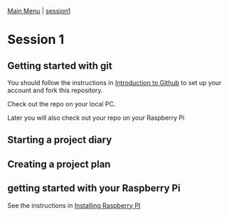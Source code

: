 [Main Menu](../../sessions/README.md) | [session1](../session1/) 

# Session 1 

## Getting started with git

You should follow the instructions in [Introduction to Github](../../../main/introductionToGitHub.md) to set up your account and fork this repository. 

Check out the repo on your local PC.

Later you will also check out your repo on your Raspberry Pi

## Starting a project diary

## Creating a project plan

## getting started with your Raspberry Pi

See the instructions in [Installing Raspberry PI](../session1/docs/InstallingRaspberryPI.md)

